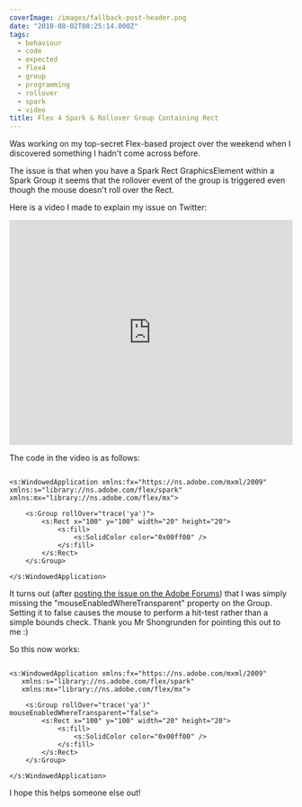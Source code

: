 ```yaml
---
coverImage: /images/fallback-post-header.png
date: "2010-08-02T08:25:14.000Z"
tags:
  - behaviour
  - code
  - expected
  - flex4
  - group
  - programming
  - rollover
  - spark
  - video
title: Flex 4 Spark & Rollover Group Containing Rect
---
```


Was working on my top-secret Flex-based project over the weekend when I discovered something I hadn't come across before.

<!-- more -->

The issue is that when you have a Spark Rect GraphicsElement within a Spark Group it seems that the rollover event of the group is triggered even though the mouse doesn't roll over the Rect.

Here is a video I made to explain my issue on Twitter:

<iframe width="100%" height="400" src="https://www.youtube.com/embed/9Ku4xY7vfyw" frameborder="0" allow="accelerometer; autoplay; clipboard-write; encrypted-media; gyroscope; picture-in-picture" allowfullscreen></iframe>

The code in the video is as follows:

```

<s:WindowedApplication xmlns:fx="https://ns.adobe.com/mxml/2009"
xmlns:s="library://ns.adobe.com/flex/spark"
xmlns:mx="library://ns.adobe.com/flex/mx">

    <s:Group rollOver="trace('ya')">
    	<s:Rect x="100" y="100" width="20" height="20">
    		<s:fill>
    			<s:SolidColor color="0x00ff00" />
    		</s:fill>
    	</s:Rect>
    </s:Group>

</s:WindowedApplication>

```

It turns out (after [posting the issue on the Adobe Forums](https://forums.adobe.com/message/3017631#3017631)) that I was simply missing the "mouseEnabledWhereTransparent" property on the Group. Setting it to false causes the mouse to perform a hit-test rather than a simple bounds check. Thank you Mr Shongrunden for pointing this out to me :)

So this now works:

```

<s:WindowedApplication xmlns:fx="https://ns.adobe.com/mxml/2009"
   xmlns:s="library://ns.adobe.com/flex/spark"
   xmlns:mx="library://ns.adobe.com/flex/mx">

	<s:Group rollOver="trace('ya')" mouseEnabledWhereTransparent="false">
		<s:Rect x="100" y="100" width="20" height="20">
			<s:fill>
				<s:SolidColor color="0x00ff00" />
			</s:fill>
		</s:Rect>
	</s:Group>

</s:WindowedApplication>

```

I hope this helps someone else out!
